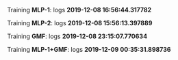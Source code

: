 Training **MLP-1**: logs **2019-12-08 16:56:44.317782**

Training **MLP-2**: logs **2019-12-08 15:56:13.397889**

Training **GMF**: logs **2019-12-08 23:15:07.770634**

Training **MLP-1+GMF**: logs **2019-12-09 00:35:31.898736**
